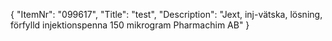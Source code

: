 {
  "ItemNr": "099617",
  "Title": "test",
  "Description": "Jext, inj-vätska, lösning, förfylld injektionspenna 150 mikrogram Pharmachim AB"
}